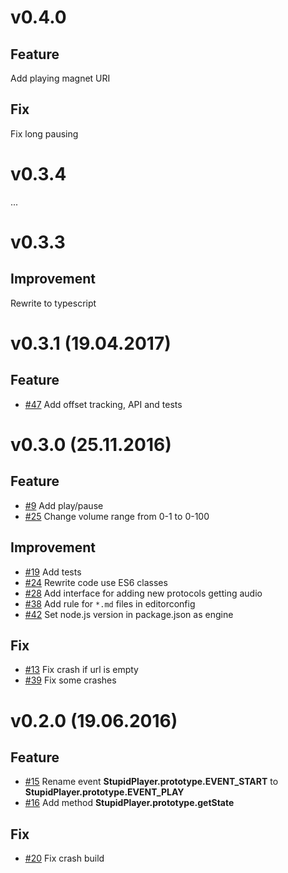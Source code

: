 # v0.4.0

## Feature

Add playing magnet URI

## Fix

Fix long pausing

# v0.3.4

...

# v0.3.3

## Improvement

Rewrite to typescript

# v0.3.1 (19.04.2017)

## Feature
* [#47](https://github.com/kicumkicum/stupid-player/issues/47)
Add offset tracking, API and tests

# v0.3.0 (25.11.2016)

## Feature
* [#9](https://github.com/kicumkicum/stupid-player/issues/9)
Add play/pause
* [#25](https://github.com/kicumkicum/stupid-player/issues/25)
Change volume range from 0-1 to 0-100

## Improvement
* [#19](https://github.com/kicumkicum/stupid-player/issues/19)
Add tests
* [#24](https://github.com/kicumkicum/stupid-player/issues/24)
Rewrite code use ES6 classes
* [#28](https://github.com/kicumkicum/stupid-player/issues/28)
Add interface for adding new protocols getting audio
* [#38](https://github.com/kicumkicum/stupid-player/issues/38)
Add rule for `*.md` files in editorconfig
* [#42](https://github.com/kicumkicum/stupid-player/issues/42)
Set node.js version in package.json as engine

## Fix
* [#13](https://github.com/kicumkicum/stupid-player/issues/13)
Fix crash if url is empty
* [#39](https://github.com/kicumkicum/stupid-player/issues/39)
Fix some crashes

# v0.2.0 (19.06.2016)

## Feature
* [#15](https://github.com/kicumkicum/stupid-player/issues/15)
Rename event **StupidPlayer.prototype.EVENT_START** to **StupidPlayer.prototype.EVENT_PLAY**
* [#16](https://github.com/kicumkicum/stupid-player/issues/16)
Add method **StupidPlayer.prototype.getState**

## Fix
* [#20](https://github.com/kicumkicum/stupid-player/issues/20)
Fix crash build

